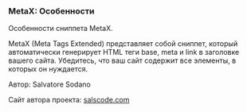 
<meta http-equiv="Content-Type" content="text/html; charset=utf-8">
<h3>MetaX: Особенности </h3> 
Особенности сниппета MetaX.	
<br>
<p>MetaX (Meta Tags Extended) представляет собой сниппет, который автоматически генерирует HTML теги base, meta и link в заголовке вашего сайта. Убедитесь, что ваш сайт содержит все элементы, в которых он нуждается.</p>
<p>Автор: Salvatore Sodano</p>
<p>Сайт автора проекта: <!--noindex--><a rel="nofollow" href="http://salscode.com/modx-extras/metax" target="_blank">salscode.com</a><!--/noindex--></p>